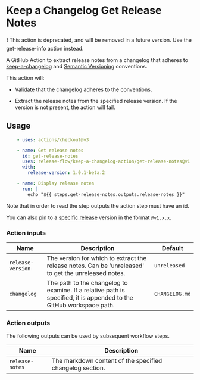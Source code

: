 # Keep a Changelog Get Release Notes

:heavy_exclamation_mark: This action is deprecated, and will be removed in a future version. Use the get-release-info
action instead.

A GitHub Action to extract release notes from a changelog that adheres to
[keep-a-changelog](https://keepachangelog.com/en/1.0.0/) and [Semantic Versioning](https://semver.org/) conventions.

This action will:

- Validate that the changelog adheres to the conventions.

- Extract the release notes from the specified release version. If the version is not present, the action will fail.

## Usage

```yml
    - uses: actions/checkout@v3

    - name: Get release notes
      id: get-release-notes
      uses: release-flow/keep-a-changelog-action/get-release-notes@v1
      with:
        release-version: 1.0.1-beta.2

    - name: Display release notes
      run: |
        echo "${{ steps.get-release-notes.outputs.release-notes }}"
```

Note that in order to read the step outputs the action step must have an id.

You can also pin to a [specific release](https://github.com/release-flow/keep-a-changelog-action/releases) version in
the format `@v1.x.x`.

### Action inputs

| Name | Description | Default |
| --- | --- | --- |
| `release-version` | The version for which to extract the release notes. Can be 'unreleased' to get the unreleased notes.  | `unreleased` |
| `changelog` | The path to the changelog to examine. If a relative path is specified, it is appended to the GitHub workspace path. | `CHANGELOG.md` |

### Action outputs

The following outputs can be used by subsequent workflow steps.

| Name | Description |
| --- | --- |
| `release-notes` | The markdown content of the specified changelog section. |
